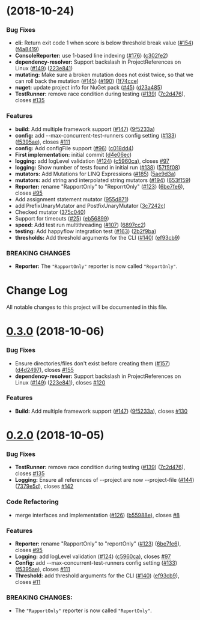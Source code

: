 <a name=""></a>
#  (2018-10-24)


### Bug Fixes

* **cli:** Return exit code 1 when score is below threshold break value ([#154](https://github.com/stryker-mutator/stryker-net/issues/154)) ([f4a8419](https://github.com/stryker-mutator/stryker-net/commit/f4a8419))
* **ConsoleReporter:** use 1-based line indexing ([#176](https://github.com/stryker-mutator/stryker-net/issues/176)) ([c302fe2](https://github.com/stryker-mutator/stryker-net/commit/c302fe2))
* **dependency-resolver:** Support backslash in ProjectReferences on Linux ([#149](https://github.com/stryker-mutator/stryker-net/issues/149)) ([223e841](https://github.com/stryker-mutator/stryker-net/commit/223e841))
* **mutating:** Make sure a broken mutation does not exist twice, so that we can roll back the mutation ([#145](https://github.com/stryker-mutator/stryker-net/issues/145)) ([#190](https://github.com/stryker-mutator/stryker-net/issues/190)) ([1f74cce](https://github.com/stryker-mutator/stryker-net/commit/1f74cce))
* **nuget:** update project info for NuGet pack ([#45](https://github.com/stryker-mutator/stryker-net/issues/45)) ([d23a485](https://github.com/stryker-mutator/stryker-net/commit/d23a485))
* **TestRunner:** remove race condition during testing ([#139](https://github.com/stryker-mutator/stryker-net/issues/139)) ([7c2d476](https://github.com/stryker-mutator/stryker-net/commit/7c2d476)), closes [#135](https://github.com/stryker-mutator/stryker-net/issues/135)


### Features

* **build:** Add multiple framework support ([#147](https://github.com/stryker-mutator/stryker-net/issues/147)) ([9f5233a](https://github.com/stryker-mutator/stryker-net/commit/9f5233a))
* **config:** add --max-concurrent-test-runners config setting ([#133](https://github.com/stryker-mutator/stryker-net/issues/133)) ([f5395ae](https://github.com/stryker-mutator/stryker-net/commit/f5395ae)), closes [#111](https://github.com/stryker-mutator/stryker-net/issues/111)
* **config:** Add configFile support ([#96](https://github.com/stryker-mutator/stryker-net/issues/96)) ([c018dd4](https://github.com/stryker-mutator/stryker-net/commit/c018dd4))
* **First implementation:** initial commit ([d4e06ec](https://github.com/stryker-mutator/stryker-net/commit/d4e06ec))
* **logging:** add logLevel validation ([#124](https://github.com/stryker-mutator/stryker-net/issues/124)) ([c5960ca](https://github.com/stryker-mutator/stryker-net/commit/c5960ca)), closes [#97](https://github.com/stryker-mutator/stryker-net/issues/97)
* **logging:** Show number of tests found in initial run ([#138](https://github.com/stryker-mutator/stryker-net/issues/138)) ([57f5f08](https://github.com/stryker-mutator/stryker-net/commit/57f5f08))
* **mutators:** Add Mutations for LINQ Expressions ([#185](https://github.com/stryker-mutator/stryker-net/issues/185)) ([5ae9d3a](https://github.com/stryker-mutator/stryker-net/commit/5ae9d3a))
* **mutators:** add string and interpolated string mutators ([#194](https://github.com/stryker-mutator/stryker-net/issues/194)) ([653f159](https://github.com/stryker-mutator/stryker-net/commit/653f159))
* **Reporter:** rename "RapportOnly" to "ReporrtOnly" ([#123](https://github.com/stryker-mutator/stryker-net/issues/123)) ([6be7fe6](https://github.com/stryker-mutator/stryker-net/commit/6be7fe6)), closes [#95](https://github.com/stryker-mutator/stryker-net/issues/95)
* Add assignment statement mutator ([955d871](https://github.com/stryker-mutator/stryker-net/commit/955d871))
* add PrefixUnaryMutator and PostfixUnaryMutator ([3c7242c](https://github.com/stryker-mutator/stryker-net/commit/3c7242c))
* Checked mutator ([375c040](https://github.com/stryker-mutator/stryker-net/commit/375c040))
* Support for timeouts ([#25](https://github.com/stryker-mutator/stryker-net/issues/25)) ([eb56899](https://github.com/stryker-mutator/stryker-net/commit/eb56899))
* **speed:** Add test run multithreading ([#107](https://github.com/stryker-mutator/stryker-net/issues/107)) ([6897cc2](https://github.com/stryker-mutator/stryker-net/commit/6897cc2))
* **testing:** Add happyflow integration test ([#163](https://github.com/stryker-mutator/stryker-net/issues/163)) ([2b2f9ba](https://github.com/stryker-mutator/stryker-net/commit/2b2f9ba))
* **thresholds:** Add threshold arguments for the CLI ([#140](https://github.com/stryker-mutator/stryker-net/issues/140)) ([ef93cb9](https://github.com/stryker-mutator/stryker-net/commit/ef93cb9))


### BREAKING CHANGES

* **Reporter:** The `"RapportOnly"` reporter is now called `"ReportOnly"`.



# Change Log

All notable changes to this project will be documented in this file.

<a name="0.3.0"></a>
# [0.3.0](https://github.com/stryker-mutator/stryker-net/compare/StrykerMutator.Core@0.2.0...StrykerMutator.Core@0.3.0) (2018-10-06)


### Bug Fixes
* Ensure directories/files don't exist before creating them ([#157](https://github.com/stryker-mutator/stryker-net/issues/157)) ([d4d2497](https://github.com/stryker-mutator/stryker-net/commit/d4d2497)), closes [#155](https://github.com/stryker-mutator/stryker-net/issues/155)
* **dependency-resolver:** Support backslash in ProjectReferences on Linux ([#149](https://github.com/stryker-mutator/stryker-net/issues/149)) ([223e841](https://github.com/stryker-mutator/stryker-net/commit/223e841)), closes [#120](https://github.com/stryker-mutator/stryker-net/issues/120)


### Features

* **Build:** Add multiple framework support ([#147](https://github.com/stryker-mutator/stryker-net/issues/147)) ([9f5233a](https://github.com/stryker-mutator/stryker-net/commit/9f5233a)), closes [#130](https://github.com/stryker-mutator/stryker-net/issues/130)


<a name="0.2.0"></a>
# [0.2.0](https://github.com/stryker-mutator/stryker-net/compare/80742de...StrykerMutator.Core@0.2.0) (2018-10-05)


### Bug Fixes

* **TestRunner:** remove race condition during testing ([#139](https://github.com/stryker-mutator/stryker-net/issues/139)) ([7c2d476](https://github.com/stryker-mutator/stryker-net/commit/7c2d476)), closes [#135](https://github.com/stryker-mutator/stryker-net/issues/135)
* **Logging:** Ensure all references of --project are now --project-file ([#144](https://github.com/stryker-mutator/stryker-net/issues/144)) ([7379e5d](https://github.com/stryker-mutator/stryker-net/commit/7379e5d)), closes [#142](https://github.com/stryker-mutator/stryker-net/issues/142)


### Code Refactoring

* merge interfaces and implementation ([#126](https://github.com/stryker-mutator/stryker-net/issues/126)) ([b55988e](https://github.com/stryker-mutator/stryker-net/commit/b55988e)), closes [#8](https://github.com/stryker-mutator/stryker-net/issues/8)


### Features

* **Reporter:** rename "RapportOnly" to "reportOnly" ([#123](https://github.com/stryker-mutator/stryker-net/issues/123)) ([6be7fe6](https://github.com/stryker-mutator/stryker-net/commit/6be7fe6)), closes [#95](https://github.com/stryker-mutator/stryker-net/issues/95)
* **Logging:** add logLevel validation ([#124](https://github.com/stryker-mutator/stryker-net/issues/124)) ([c5960ca](https://github.com/stryker-mutator/stryker-net/commit/c5960ca)), closes [#97](https://github.com/stryker-mutator/stryker-net/issues/97)
* **Config:** add --max-concurrent-test-runners config setting ([#133](https://github.com/stryker-mutator/stryker-net/issues/133)) ([f5395ae](https://github.com/stryker-mutator/stryker-net/commit/f5395ae)), closes [#111](https://github.com/stryker-mutator/stryker-net/issues/111)
* **Threshold:** add threshold arguments for the CLI  ([#140](https://github.com/stryker-mutator/stryker-net/issues/140)) ([ef93cb9](https://github.com/stryker-mutator/stryker-net/commit/ef93cb9)), closes [#11](https://github.com/stryker-mutator/stryker-net/issues/11)


### BREAKING CHANGES:
* The `"RapportOnly"` reporter is now called `"ReportOnly"`.
